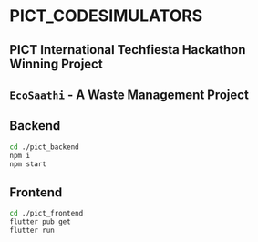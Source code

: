 # PICT_CODESIMULATORS
## PICT International Techfiesta Hackathon Winning Project

## ```EcoSaathi``` - A Waste Management Project








## Backend

```bash
cd ./pict_backend
npm i
npm start
```

## Frontend

```bash
cd ./pict_frontend
flutter pub get
flutter run
```
